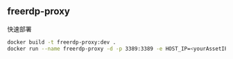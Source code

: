 ## freerdp-proxy

快速部署

```bash
docker build -t freerdp-proxy:dev .
docker run --name freerdp-proxy -d -p 3389:3389 -e HOST_IP=<yourAssetIP> freerdp-proxy:dev
```
